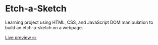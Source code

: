 # Etch-a-Sketch
Learning project using HTML, CSS, and JavaScript DOM manipulation to build an etch-a-sketch on a webpage.


<a href="https://jakeb130.github.io/etch-a-sketch">Live preview ✏️</a>
